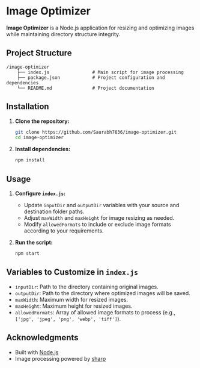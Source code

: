 # Image Optimizer

**Image Optimizer** is a Node.js application for resizing and optimizing images while maintaining directory structure integrity.

## Project Structure

```
/image-optimizer
    ├── index.js                # Main script for image processing
    ├── package.json            # Project configuration and dependencies
    └── README.md               # Project documentation
```

## Installation

1. **Clone the repository:**
   ```bash
   git clone https://github.com/Saurabh7636/image-optimizer.git
   cd image-optimizer
   ```

2. **Install dependencies:**
   ```bash
   npm install
   ```

## Usage

1. **Configure `index.js`:**
   - Update `inputDir` and `outputDir` variables with your source and destination folder paths.
   - Adjust `maxWidth` and `maxHeight` for image resizing as needed.
   - Modify `allowedFormats` to include or exclude image formats according to your requirements.

2. **Run the script:**
   ```bash
   npm start
   ```

## Variables to Customize in `index.js`

- `inputDir`: Path to the directory containing original images.
- `outputDir`: Path to the directory where optimized images will be saved.
- `maxWidth`: Maximum width for resized images.
- `maxHeight`: Maximum height for resized images.
- `allowedFormats`: Array of allowed image formats to process (e.g., `['jpg', 'jpeg', 'png', 'webp', 'tiff']`).

## Acknowledgments

- Built with [Node.js](https://nodejs.org/)
- Image processing powered by [sharp](https://github.com/lovell/sharp)